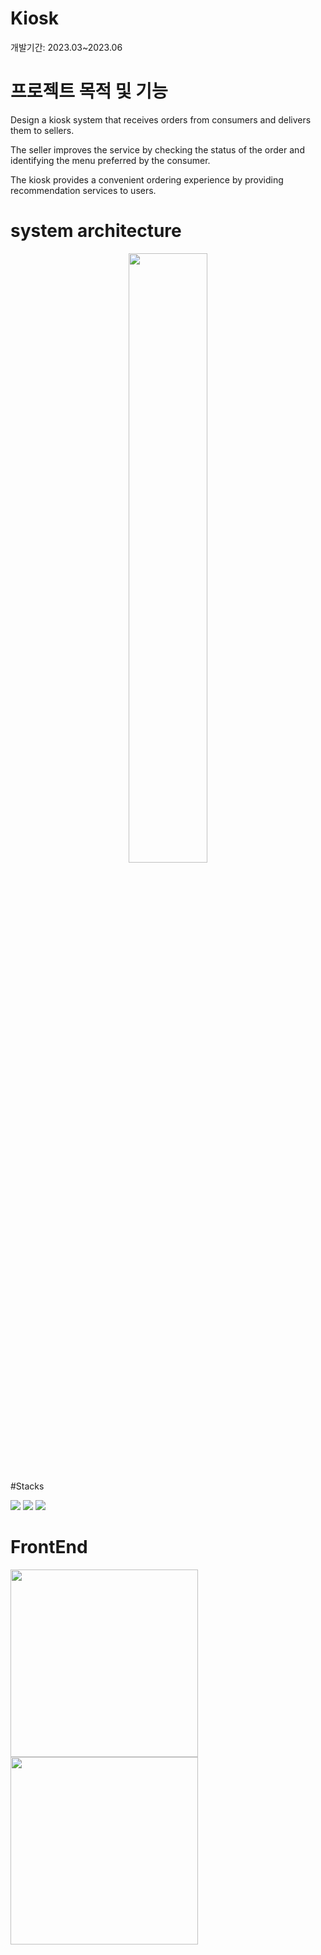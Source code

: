 # Kiosk
개발기간: 2023.03~2023.06

# 프로젝트 목적 및 기능
Design a kiosk system that receives orders from consumers and delivers them to sellers.

The seller improves the service by checking the status of the order and identifying the menu preferred by the consumer.

The kiosk provides a convenient ordering experience by providing recommendation services to users.

# system architecture
<center><img src="https://github.com/Jaehyunnnlee/Kiosk/assets/117609943/e4866ea3-5560-4ac6-98fc-5b3c69aedf0e" width="50%" height="50%"></center>

#Stacks

<img src="https://img.shields.io/badge/python-3776AB?style=for-the-badge&logo=python&logoColor=white"> <img src="https://img.shields.io/badge/mariaDB-003545?style=for-the-badge&logo=mariaDB&logoColor=white"> <img src="https://img.shields.io/badge/flask-000000?style=for-the-badge&logo=flask&logoColor=white">

# FrontEnd
<img src="https://github.com/Jaehyunnnlee/Kiosk/assets/117609943/9ab60574-0779-44a5-966a-c3fbb271c56e" width="300" height="300"> <img src="https://github.com/Jaehyunnnlee/Kiosk/assets/117609943/9aa7bf2a-b50f-498a-b169-4c621279ac23" width="300" height="300">


